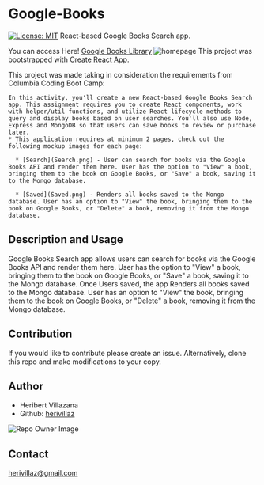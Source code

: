 # Google-Books

[![License: MIT](https://img.shields.io/badge/License-MIT-blue.svg)](https://opensource.org/licenses/MIT)
React-based Google Books Search app.

You can access Here! [Google Books Library](https://https://googlelib.herokuapp.com/books)
![homepage](/assets/homepage.png)
This project was bootstrapped with [Create React App](https://github.com/facebookincubator/create-react-app).

This project was made taking in consideration the requirements from Columbia Coding Boot Camp:

```
In this activity, you'll create a new React-based Google Books Search app. This assignment requires you to create React components, work with helper/util functions, and utilize React lifecycle methods to query and display books based on user searches. You'll also use Node, Express and MongoDB so that users can save books to review or purchase later.
* This application requires at minimum 2 pages, check out the following mockup images for each page:

  * [Search](Search.png) - User can search for books via the Google Books API and render them here. User has the option to "View" a book, bringing them to the book on Google Books, or "Save" a book, saving it to the Mongo database.

  * [Saved](Saved.png) - Renders all books saved to the Mongo database. User has an option to "View" the book, bringing them to the book on Google Books, or "Delete" a book, removing it from the Mongo database.
```

## Description and Usage

Google Books Search app allows users can search for books via the Google Books API and render them here. User has the option to "View" a book, bringing them to the book on Google Books, or "Save" a book, saving it to the Mongo database.
Once Users saved, the app Renders all books saved to the Mongo database. User has an option to "View" the book, bringing them to the book on Google Books, or "Delete" a book, removing it from the Mongo database.

## Contribution

If you would like to contribute please create an issue. Alternatively, clone this repo and make modifications to your copy.


## Author

* Heribert Villazana
* Github: [herivillaz](https://github.com/herivillaz/)

![Repo Owner Image](https://avatars.githubusercontent.com/herivillaz?s=200)

## Contact

herivillaz@gmail.com